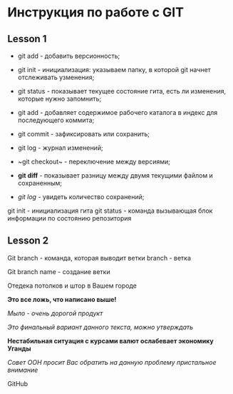 # Инструкция по работе с GIT

## Lesson 1
* git add - добавить версионность;

* git init - инициализация: указываем папку, в которой git начнет отслеживать  узменения;

* git status -  показывает текущее состояние гита, есть ли изменения, которые нужно запомнить;

* git add - добавляет содержимое рабочего каталога в индекс для последующего коммита;

* git commit - зафиксировать или сохранить;

* git log - журнал изменений;

* ~git checkout~ - переключение между версиями;

* **git diff** - показывает разницу между двумя текущими файлом и сохраненным;

* *git log* - увидеть количество сохранений;

git init - инициализация гита
git status - команда вызывающая блок информации по состоянию репозитория
## Lesson 2 
Git branch - команда, которая выводит ветки
branch - ветка

Git branch name - создание ветки

Отедека потолков и штор в Вашем городе

**Это все ложь, что написано выше!**

*Мыло - очень дорогой продукт*

_Это финальный вариант данного текста, можно утверждать_

**Нестабильная ситуация с курсами валют ослабевает экономику Уганды**

_Совет ООН просит Вас обратить на данную проблему пристальное внимание_



GitHub
